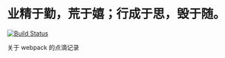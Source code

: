 # 业精于勤，荒于嬉；行成于思，毁于随。

[![Build Status](https://travis-ci.com/Cmingqiu/blog.svg?branch=master)](https://travis-ci.com/Cmingqiu/webpack)

关于 webpack 的点滴记录

<!--
目录结构
├── LICENSE
├── README.md
├── bin
│ └── project
├── package.json
├── project-next-cli.gif
├── src
│ ├── clear.js
│ ├── config.js
│ └── utils
└── yarn.lock
 -->
